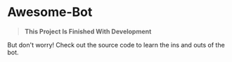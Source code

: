 # Awesome-Bot
> **This Project Is Finished With Development**

But don't worry! Check out the source code to learn the ins and outs of the bot.
